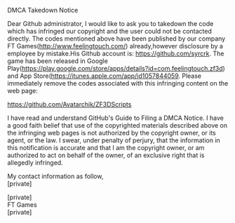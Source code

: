 DMCA Takedown Notice

Dear Github administrator,
I would like to ask you to takedown the code which has infringed our
copyright and the user could not be contacted directly. The codes
mentioned above have been published by our company FT
Games(http://www.feelingtouch.com/) already,however disclosure by a
employee by mistake.His Github account is: https://github.com/syrcrk.
The game has been released in Google
Play(https://play.google.com/store/apps/details?id=com.feelingtouch.zf3d) and
App Store(https://itunes.apple.com/app/id1057844059. Please immediately
remove the codes associated with this infringing content on the web page:

https://github.com/Avatarchik/ZF3DScripts

I have read and understand GitHub's Guide to Filing a DMCA Notice. I
have a good faith belief that use of the copyrighted materials described
above on the infringing web pages is not authorized by the copyright
owner, or its agent, or the law. I swear, under penalty of perjury, that
the information in this notification is accurate and that I am the
copyright owner, or am authorized to act on behalf of the owner, of an
exclusive right that is allegedly infringed.

My contact information as follow,  
[private]

[private]  
FT Games  
[private]
